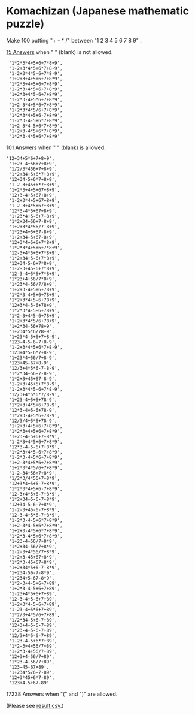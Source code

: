 # Komachizan (Japanese mathematic puzzle)

Make 100 putting "+ - * /" between "1 2 3 4 5 6 7 8 9" .

[15 Answers](https://github.com/go125/ten_puzzle/blob/8f8882694d3ab26cfaf9d090b73b924543047bc6/main.ipynb) when " " (blank) is not allowed.

```
 '1*2*3*4+5+6+7*8+9',
 '1-2+3*4*5+6*7+8-9',
 '1-2+3*4*5-6+7*8-9',
 '1+2+3+4+5+6+7+8*9',
 '1*2*3+4+5+6+7+8*9',
 '1-2*3+4*5+6+7+8*9',
 '1+2*3+4*5-6+7+8*9',
 '1-2*3-4+5*6+7+8*9',
 '1+2-3*4+5*6+7+8*9',
 '1+2*3*4*5/6+7+8*9',
 '1*2*3*4+5+6-7+8*9',
 '1-2*3-4-5+6*7+8*9',
 '1+2-3*4-5+6*7+8*9',
 '1+2+3-4*5+6*7+8*9',
 '1*2*3-4*5+6*7+8*9'
```

[101 Answers](https://github.com/go125/ten_puzzle/blob/bdf67f02c780e9feec2ae08ff76737e3ce338adc/main.ipynb) when " " (blank) is allowed.

```
'12+34+5*6+7+8+9',
 '1+23-4+56+7+8+9',
 '1/2/3*456+7+8+9',
 '1*2+34+5+6*7+8+9',
 '12+34-5+6*7+8+9',
 '1-2-3+45+6*7+8+9',
 '1+2*3+4+5+67+8+9',
 '12+3-4+5+67+8+9',
 '1-2+3*4+5+67+8+9',
 '1-2-3+4*5+67+8+9',
 '12*3-4*5+67+8+9',
 '1+23*4+5-6+7-8+9',
 '1*2+34+56+7-8+9',
 '1+2+3*4*56/7-8+9',
 '1*23+4+5+67-8+9',
 '1+2+34-5+67-8+9',
 '12+3*4+5+6+7*8+9',
 '1*2*3*4+5+6+7*8+9',
 '12-3+4*5+6+7*8+9',
 '1*2+34+5-6+7*8+9',
 '12+34-5-6+7*8+9',
 '1-2-3+45-6+7*8+9',
 '12-3-4+5*6+7*8+9',
 '1*23+4+56/7*8+9',
 '1*23*4-56/7/8+9',
 '1+2+3-4+5+6+78+9',
 '1*2*3-4+5+6+78+9',
 '1*2+3*4+5-6+78+9',
 '12+3*4-5-6+78+9',
 '1*2*3*4-5-6+78+9',
 '1*2-3+4*5-6+78+9',
 '1+2+3*4*5/6+78+9',
 '1+2*34-56+78+9',
 '1+234*5*6/78+9',
 '1+23*4-5+6+7+8-9',
 '123-4-5-6-7+8-9',
 '1-2+3*4*5+6*7+8-9',
 '123+4*5-6*7+8-9',
 '1+23*4+56/7+8-9',
 '123+45-67+8-9',
 '12/3+4*5*6-7-8-9',
 '1*2*34+56-7-8-9',
 '1*2+3+45+67-8-9',
 '1-2+3+45+6+7*8-9',
 '1-2+3*4*5-6+7*8-9',
 '12/3+4*5*6*7/8-9',
 '1+23-4+5+6+78-9',
 '1*2+3+4*5+6+78-9',
 '12*3-4+5-6+78-9',
 '1*2+3-4+5*6+78-9',
 '12/3/4+5*6+78-9',
 '1+2+3+4+5+6+7+8*9',
 '1*2*3+4+5+6+7+8*9',
 '1+23-4-5+6+7+8*9',
 '1-2*3+4*5+6+7+8*9',
 '12*3-4-5-6+7+8*9',
 '1+2*3+4*5-6+7+8*9',
 '1-2*3-4+5*6+7+8*9',
 '1+2-3*4+5*6+7+8*9',
 '1+2*3*4*5/6+7+8*9',
 '1-2-34+56+7+8*9',
 '1/2*3/4*56+7+8*9',
 '12+3*4+5+6-7+8*9',
 '1*2*3*4+5+6-7+8*9',
 '12-3+4*5+6-7+8*9',
 '1*2+34+5-6-7+8*9',
 '12+34-5-6-7+8*9',
 '1-2-3+45-6-7+8*9',
 '12-3-4+5*6-7+8*9',
 '1-2*3-4-5+6*7+8*9',
 '1+2-3*4-5+6*7+8*9',
 '1+2+3-4*5+6*7+8*9',
 '1*2*3-4*5+6*7+8*9',
 '1+23-4+56/7+8*9',
 '1*2+34-56/7+8*9',
 '1-2-3+4*56/7+8*9',
 '1+2+3-45+67+8*9',
 '1*2*3-45+67+8*9',
 '1+2+34*5+6-7-8*9',
 '1+234-56-7-8*9',
 '1*234+5-67-8*9',
 '1*2-3+4-5+6+7+89',
 '1+2*3-4-5+6+7+89',
 '1-23+4*5+6+7+89',
 '12-3-4+5-6+7+89',
 '1+2+3*4-5-6+7+89',
 '1-23-4+5*6+7+89',
 '1*2/3+4*5/6+7+89',
 '1/2*34-5+6-7+89',
 '12+3+4+5-6-7+89',
 '1*23-4+5-6-7+89',
 '12/3+4*5-6-7+89',
 '1-23-4-5+6*7+89',
 '1*2-3+4+56/7+89',
 '1+2*3-4+56/7+89',
 '12+3+4-56/7+89',
 '1*23-4-56/7+89',
 '123-45-67+89',
 '1+234*5/6-7-89',
 '12+3*45+6*7-89',
 '123+4-5+67-89'
```

17238 Answers when "(" and ")" are allowed.

(Please see [result.csv](https://github.com/go125/ten_puzzle/blob/master/result.csv).)
